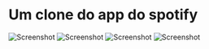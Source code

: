 # Um clone do app do spotify
![Screenshot](https://github.com/duane-gabriel/gostack_react_native_modulo4/blob/master/images/podcasts.jpg)
![Screenshot](https://github.com/duane-gabriel/gostack_react_native_modulo4/blob/master/images/tracks.jpg)
![Screenshot](https://github.com/duane-gabriel/gostack_react_native_modulo4/blob/master/images/playing_tracks.jpg)
![Screenshot](https://github.com/duane-gabriel/gostack_react_native_modulo4/blob/master/images/notification.jpg)

